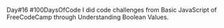 Day#16 #100DaysOfCode I did code challenges from Basic JavaScript of FreeCodeCamp through Understanding Boolean Values.